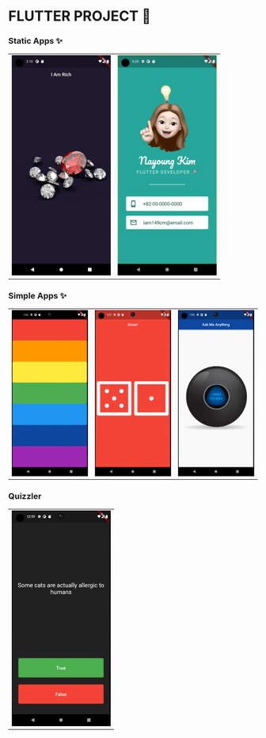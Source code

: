 # FLUTTER PROJECT 🥳

### Static Apps ✨
<table><tr>
<td><img src="https://github.com/iam149cm/flutter/blob/master/img/10_iamrich.png?raw=true" style="width:200px"> 
</td>
<td><img src="https://github.com/iam149cm/flutter/blob/master/img/11_micard.png?raw=true" style="width:200px"> </td> 

</tr></table>

### Simple Apps ✨
<table><tr>
<td><img src="https://github.com/iam149cm/flutter/blob/master/img/14_xylophone.gif?raw=true" style="width:200px"> </td>
<td><img src="https://github.com/iam149cm/flutter/blob/master/img/12_dicee.gif?raw=true" style="width:200px"></td> 
<td><img src="https://github.com/iam149cm/flutter/blob/master/img/13_magicball.gif?raw=true" style="width:200px"></td>

</tr></table>

### Quizzler
<table><tr>
<td><img src="https://github.com/iam149cm/flutter/blob/master/img/15_quizzler.gif?raw=true" style="width:200px"> 
</td> </tr></table>